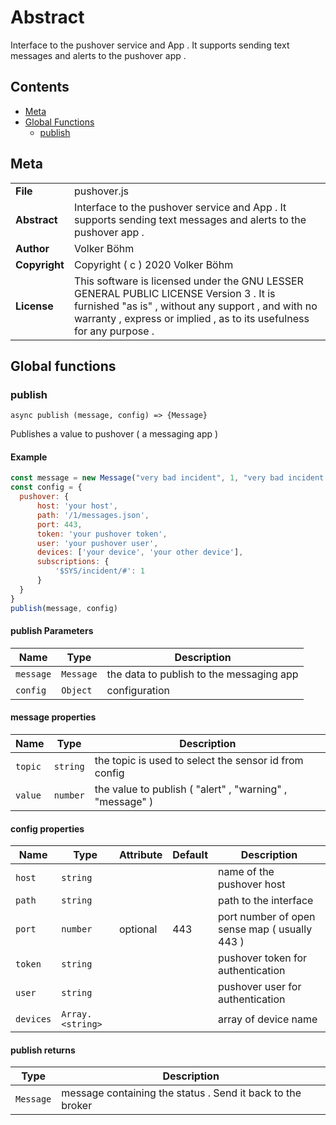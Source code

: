 <!-- This file is generated by jsmddoc version 0.1 -->

# Abstract

Interface to the pushover service and App . It supports sending text messages and alerts to the pushover app .

## Contents

- [Meta](#Meta)
- [Global Functions](#Global-functions)
  - [publish](#publish)

## Meta

| | |
| --- | --- |
| **File** | pushover.js |
| **Abstract** | Interface to the pushover service and App . It supports sending text messages and alerts to the pushover app . |
| **Author** | Volker Böhm |
| **Copyright** | Copyright ( c ) 2020 Volker Böhm |
| **License** | This software is licensed under the GNU LESSER GENERAL PUBLIC LICENSE Version 3 . It is furnished "as is" , without any support , and with no warranty , express or implied , as to its usefulness for any purpose . |

## Global functions

### publish

`async publish (message, config) => {Message}`

Publishes a value to pushover ( a messaging app )

#### Example

```javascript
const message = new Message("very bad incident", 1, "very bad incident detected")
const config = {
  pushover: {
      host: 'your host',
      path: '/1/messages.json',
      port: 443,
      token: 'your pushover token',
      user: 'your pushover user',
      devices: ['your device', 'your other device'],
      subscriptions: {
          '$SYS/incident/#': 1
      }
  }
}
publish(message, config)
```

#### publish Parameters

| Name | Type | Description |
| ---------- | ------------ | ----------------- |
| `message` | `Message` | the data to publish to the messaging app | |
| `config` | `Object` | configuration | |

#### message properties

| Name | Type | Description |
| ---------- | ------------ | ----------------- |
| `topic` | `string` | the topic is used to select the sensor id from config | |
| `value` | `number` | the value to publish ( "alert" , "warning" , "message" ) | |

#### config properties

| Name | Type | Attribute | Default | Description |
| ---------- | ------------ | ------------ | ------------ | ----------------- |
| `host` | `string` |  |  | name of the pushover host | |
| `path` | `string` |  |  | path to the interface | |
| `port` | `number` | optional | 443 | port number of open sense map ( usually 443 ) | |
| `token` | `string` |  |  | pushover token for authentication | |
| `user` | `string` |  |  | pushover user for authentication | |
| `devices` | `Array.<string>` |  |  | array of device name | |

#### publish returns

| Type | Description |
| ---- | ----------- |
| `Message` | message containing the status . Send it back to the broker |
